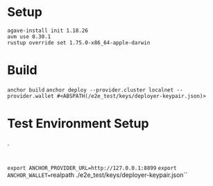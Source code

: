 # Setup
```
agave-install init 1.18.26
avm use 0.30.1
rustup override set 1.75.0-x86_64-apple-darwin
```

# Build
`anchor build`
`anchor deploy --provider.cluster localnet --provider.wallet #<ABSPATH(/e2e_test/keys/deployer-keypair.json)>`

# Test Environment Setup
## 
`
## 
`export ANCHOR_PROVIDER_URL=http://127.0.0.1:8899`
`export ANCHOR_WALLET=`realpath ./e2e_test/keys/deployer-keypair.json``


